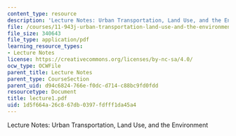 ```yaml
---
content_type: resource
description: 'Lecture Notes: Urban Transportation, Land Use, and the Environment'
file: /courses/11-943j-urban-transportation-land-use-and-the-environment-spring-2002/1d5f664a26c867db0397fdfff1da45a4_lecture1.pdf
file_size: 340643
file_type: application/pdf
learning_resource_types:
- Lecture Notes
license: https://creativecommons.org/licenses/by-nc-sa/4.0/
ocw_type: OCWFile
parent_title: Lecture Notes
parent_type: CourseSection
parent_uid: d94c6824-766e-f0dc-d714-c88bc9fd0fdd
resourcetype: Document
title: lecture1.pdf
uid: 1d5f664a-26c8-67db-0397-fdfff1da45a4
---
```

Lecture Notes: Urban Transportation, Land Use, and the Environment